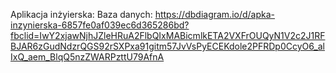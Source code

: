 Aplikacja inżyierska: 
Baza danych: 
https://dbdiagram.io/d/apka-inzynierska-6857fe0af039ec6d365286bd?fbclid=IwY2xjawNjhJZleHRuA2FlbQIxMABicmlkETA2VXFrOUQyN1V2c2J1RFBJAR6zGudNdzrQGS92rSXPxa91gitm57JvVsPyECEKdole2PFRDp0CcyO6_alIxQ_aem_BlqQ5nzZWARPzttU79AfnA
